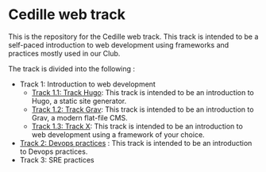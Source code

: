 # Cedille web track

This is the repository for the Cedille web track. This track is intended to be a
self-paced introduction to web development using frameworks and practices mostly
used in our Club.

The track is divided into the following :

- Track 1: Introduction to web development
  - [Track 1.1: Track Hugo](1-1_track_hugo/README.md): This track is intended to
    be an introduction to Hugo, a static site generator.
  - [Track 1.2: Track Grav](1-2_track_grav/README.md): This track is intended to
    be an introduction to Grav, a modern flat-file CMS.
  - [Track 1.3: Track X](1-3_track_x/README.md): This track is intended to be an
    introduction to web development using a framework of your choice.
- [Track 2: Devops practices](2_devops/README.md) : This track is
  intended to be an introduction to Devops practices.
- Track 3: SRE practices
